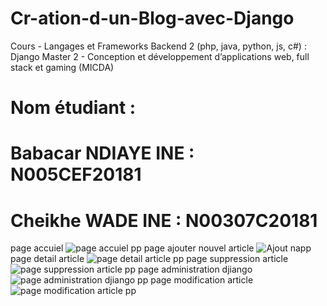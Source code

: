# Cr-ation-d-un-Blog-avec-Django
Cours - Langages et Frameworks Backend 2 (php, java, python, js, c#) : Django
Master 2 - Conception et développement d’applications web, full stack et gaming (MICDA)
# Nom étudiant :  
# Babacar  NDIAYE     INE : N005CEF20181
# Cheikhe WADE    INE : N00307C20181

page accuiel
![page accuiel pp](https://github.com/user-attachments/assets/4c3635fe-3aeb-4c8a-9c50-ea30d74ece5d)
page ajouter nouvel article
![Ajout napp](https://github.com/user-attachments/assets/f28d902b-14db-4ba4-8efb-3d9a3ada8a59)
page detail article
![page detail article pp](https://github.com/user-attachments/assets/b31694c2-8ed3-458b-aadd-cb1e1002c534)
page suppression article
![page suppression article pp](https://github.com/user-attachments/assets/c426c878-c58f-4dca-9747-1b5e8a961c10)
page administration djiango
![page administration djiango pp](https://github.com/user-attachments/assets/68778428-df95-40c9-9706-c07007b3f45e)
page modification article
![page modification article pp](https://github.com/user-attachments/assets/4171b465-1157-4317-8128-986c1a7fb91e)
